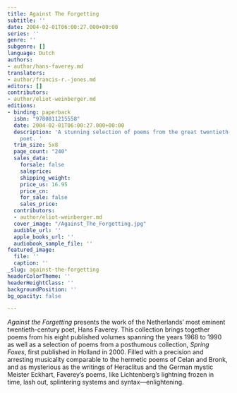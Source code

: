 ```yaml
---
title: Against The Forgetting
subtitle: ''
date: 2004-02-01T06:00:27.000+00:00
series: ''
genre: ''
subgenre: []
language: Dutch
authors:
- author/hans-faverey.md
translators:
- author/francis-r.-jones.md
editors: []
contributors:
- author/eliot-weinberger.md
editions:
- binding: paperback
  isbn: "9780811215558"
  date: 2004-02-01T06:00:27.000+00:00
  description: 'A stunning selection of poems from the great twentieth-century Dutch
    poet. '
  trim_size: 5x8
  page_count: "240"
  sales_data:
    forsale: false
    saleprice: 
    shipping_weight: 
    price_us: 16.95
    price_cn: 
    for_sale: false
    sales_price: 
  contributors:
  - author/eliot-weinberger.md
  cover_image: "/Against_The_Forgetting.jpg"
  audible_url: ''
  apple_books_url: ''
  audiobook_sample_file: ''
featured_image:
  file: ''
  caption: ''
_slug: against-the-forgetting
headerColorTheme: ''
headerHeightClass: ''
backgroundPosition: ''
bg_opacity: false

---
```

_Against the Forgetting_ presents the work of the Netherlands’ most eminent twentieth-century poet, Hans Faverey. This collection brings together poems from his eight published volumes spanning the years 1968 to 1990 as well as a selection of poems from a posthumous collection, _Spring Foxes_, first published in Holland in 2000. Filled with a precision and arresting musicality comparable to the hermetic poems of Celan and Bronk, and as mysterious as the writings of Heraclitus and the German mystic Meister Eckhart, Faverey’s poems, like Lichtenberg’s lightning frozen in time, lash out, splintering systems and syntax––enlightening.